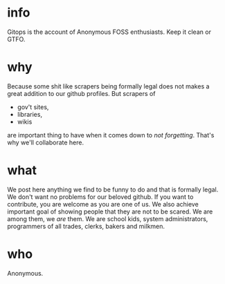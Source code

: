info
====

Gitops is the account of Anonymous FOSS enthusiasts. Keep it clean or GTFO.

why
===

Because some shit like scrapers being formally legal does not makes a great addition to our github profiles.
But scrapers of 

 - gov't sites, 
 - libraries, 
 - wikis 

are important thing to have when it comes down to *not* *forgetting*.
That's why we'll collaborate here.

what
====

We post here anything we find to be funny to do and that is formally legal.
We don't want no problems for our beloved github. 
If you want to contribute, you are welcome as you are one of us.
We also achieve important goal of showing people that they are not to be scared.
We are among them, we *are* them. We are school kids, system administrators, programmers of all trades, clerks, bakers and milkmen.

who
===

Anonymous.

